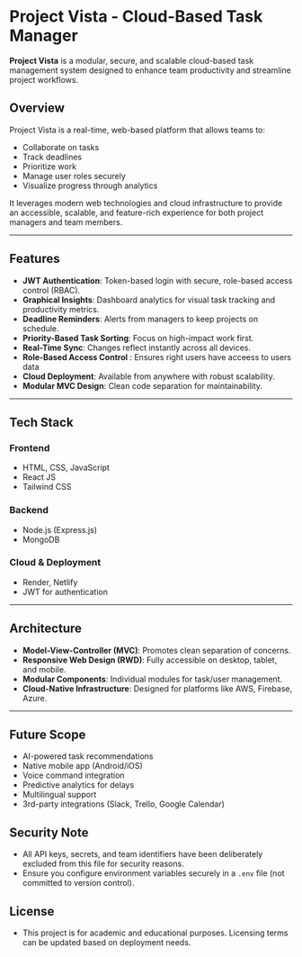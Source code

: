 # Project Vista - Cloud-Based Task Manager

**Project Vista** is a modular, secure, and scalable cloud-based task management system designed to enhance team productivity and streamline project workflows.

##  Overview

Project Vista is a real-time, web-based platform that allows teams to:
- Collaborate on tasks
- Track deadlines
- Prioritize work
- Manage user roles securely
- Visualize progress through analytics

It leverages modern web technologies and cloud infrastructure to provide an accessible, scalable, and feature-rich experience for both project managers and team members.

---

##  Features

-  **JWT Authentication**: Token-based login with secure, role-based access control (RBAC).
-  **Graphical Insights**: Dashboard analytics for visual task tracking and productivity metrics.
-  **Deadline Reminders**:  Alerts from managers to keep projects on schedule.
-  **Priority-Based Task Sorting**: Focus on high-impact work first.
-  **Real-Time Sync**: Changes reflect instantly across all devices.
-  **Role-Based Access Control** : Ensures right users have acceess to users data
-  **Cloud Deployment**: Available from anywhere with robust scalability.
-  **Modular MVC Design**: Clean code separation for maintainability.

---

## Tech Stack

### Frontend
- HTML, CSS, JavaScript
- React JS
- Tailwind CSS

### Backend
- Node.js (Express.js)
- MongoDB

### Cloud & Deployment
- Render, Netlify
- JWT for authentication

---

##  Architecture

- **Model-View-Controller (MVC)**: Promotes clean separation of concerns.
- **Responsive Web Design (RWD)**: Fully accessible on desktop, tablet, and mobile.
- **Modular Components**: Individual modules for task/user management.
- **Cloud-Native Infrastructure**: Designed for platforms like AWS, Firebase, Azure.

---

##  Future Scope

-  AI-powered task recommendations
-  Native mobile app (Android/iOS)
-  Voice command integration
-  Predictive analytics for delays
-  Multilingual support
-  3rd-party integrations (Slack, Trello, Google Calendar)

## Security Note
- All API keys, secrets, and team identifiers have been deliberately excluded from this file for security reasons.
- Ensure you configure environment variables securely in a `.env` file (not committed to version control).

## License
- This project is for academic and educational purposes. Licensing terms can be updated based on deployment needs.
